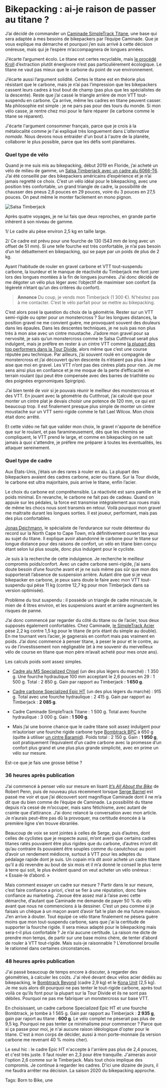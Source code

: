 # Bikepacking : ai-je raison de passer au titane ?

J’ai décidé de commander un [Caminade SimpleTrack Titane](https://caminade.eu/simpletrack.titane-572100-21.php), une base qui sera adaptée à mes besoins de bikepackers par l’équipe Caminade. Que je vous explique ma démarche et pourquoi j’en suis arrivé à cette décision onéreuse, mais qui je l’espère m’accompagnera de longues années.

J’écarte l’argument écolo. Le titane est certes recyclable, mais [le procédé Kroll](https://fr.wikipedia.org/wiki/Proc%C3%A9d%C3%A9_Kroll) d’extraction plutôt énergivore n’est pas particulièrement écologique. Le titane ne vaut pas mieux que le carbone du point de vue environnement.

J’écarte aussi l’argument solidité. Certes le titane est en théorie plus résistant que le carbone, mais je n’ai pas l’impression que les bikepackers cassent leurs cadres à tout bout de champ (pas plus que les spécialistes de la descente). Reste que j’ai cassé le triangle arrière de mon VTT tout-suspendu en carbone. Ça arrive, même les cadres en titane peuvent casser. Ma philosophie est simple : je ne pars pas pour des tours du monde. Si mon vélo casse, je rentre chez moi pour le faire réparer (le carbone comme le titane se réparent).

J'écarte l'argument consommer français, parce que je crois à la métalocalité comme je l'ai expliqué très longuement dans *L'alternative nomade*. Nous devons nous entraider d'un bout à l'autre de la planète, collaborer le plus possible, parce que les défis sont planétaires.

### Quel type de vélo

Quand je me suis mis au bikepacking, début 2019 en Floride, j’ai acheté un vélo de milieu de gamme, un [Salsa Timberjack avec un cadre alu 6066-T6](https://salsacycles.com/bikes/timberjack/2019_timberjack_nx_eagle_29). J’ai été conseillé par des bikepackers américains d’expérience et je n’ai jamais regretté ce choix. C’est un vélo idéal pour le bikepacking, avec une position très confortable, un grand triangle de cadre, la possibilité de chausser des pneus 2,6 pouces en 29 pouces, voire du 3 pouces en 27,5 pouces. On peut même le monter facilement en mono pignon.

![Salsa Timberjack](https://tcrouzet.com/images_tc/2019/05/P1090742-600x450.jpg)

Après quatre voyages, je ne lui fais que deux reproches, en grande partie inhérent à son niveau de gamme.

1/ Le cadre alu pèse environ 2,5 kg en taille large.

2/ Ce cadre est prévu pour une fourche de 130 (543 mm de long avec un offset de 51 mm). Si une telle fourche est très confortable, je n’ai pas besoin d’un tel débattement en bikepacking, qui se paye par un poids de plus de 2 kg.

Ayant l’habitude de rouler en gravel carbone et VTT tout-suspendu carbone, la lourdeur et le manque de réactivité du Timberjack me font jurer lors des longues montées à la fin de longues journées. J’ai donc décidé de me dégoter un vélo plus léger avec l’objectif de maximiser son confort (la légèreté n’étant qu’un des critères du confort).

> **Annonce** Du coup, je vends mon Timberjack (1 300 €). N’hésitez pas à me contacter. C’est le vélo parfait pour se mettre au bikepacking.

C’est alors posé la question du choix de la géométrie. Rester sur un VTT semi-rigide ou opter pour un monstercross ? Sur les longues distances, la position gravel ne me convient guère, me provoquant souvent des douleurs dans les épaules. Dans les descentes techniques, je ne suis pas non plus très à mon aise avec un cintre moustache. J’adore mon gravel pour sa nervosité, je sais qu’un monstercross comme le Salsa Cutthroat serait plus indulgent, mais je préfère en rester à un cintre VTT comme [la plupart des top performers dans la Tour Divide](https://tcrouzet.com/2019/09/14/a-la-recherche-du-velo-de-bikepacking-ideal/), alors même que c’est une course réputée peu technique. Par ailleurs, j’ai souvent roulé en compagnie de monstercross et j’ai découvert qu’en descente ils n’étaient pas plus à leur aise que moi en gravel. Les VTT n’ont pas des cintres plats pour rien. Je me sens ainsi plus en confiance et je me moque de la perte d’efficacité en terrain roulant (qui peut être compensée avec des barres de triathlète ou des poignées ergonomiques Spirgrips).

J’ai bien tenté de voir si je pouvais réunir le meilleur des monstercross et des VTT. En jouant avec la géométrie du Cutthroat, j’ai calculé que pour monter un cintre plat je devais choisir une potence de 120 mm, ce qui est beaucoup trop. Il est finalement presque plus simple de monter un cintre moustache sur un VTT semi-rigide comme le fait Lael Wilcox. Mon choix était donc arrêté.

Et cette vidéo ne fait que valider mon choix, le gravel n'apporte de bénéfice que sur le roulant, et pas faramineusement, dès que les chemins se compliquent, le VTT prend le large, et comme en bikepacking on ne sait jamais à quoi s'attendre, je préfère me préparer à toutes les éventualités, les attaquer sereinement.

### Quel type de cadre

Aux États-Unis, j’étais un des rares à rouler en alu. La plupart des bikepackers avaient des cadres carbone, acier ou titane. Sur la Tour divide, le carbone est ultra majoritaire, puis arrive le titane, enfin l’acier.

Le choix du carbone est compréhensible. La réactivité est sans pareille et le poids minimal. En revanche, le carbone ne fait pas de cadeau. Quand on appuie sur les pédales, la force est transmise intégralement aux roues mais de même les chocs nous sont transmis en retour. Voilà pourquoi mon gravel me maltraite durant les longues sorties. Il est joueur, performant, mais pas des plus confortables.

[Jonas Deichmann](https://bikepacking.com/plan/jonas-deichmann-north-cape-to-cape-town-record/), le spécialiste de l’endurance sur route détenteur du record sur la North Cape to Cape Town, m’a définitivement ouvert les yeux au sujet du titane. Il explique avoir abandonné le carbone pour le titane sur longue distance pour des raisons de confort, un vélo en titane bien conçu étant selon lui plus souple, donc plus indulgent pour le cycliste.

Je suis à la recherche de cette indulgence. Je recherche le meilleur compromis poids/confort. Avec un cadre carbone semi-rigide, j’ai sans doute besoin d’une fourche avant et je ne suis même pas sûr que mon dos supporterait l’absence de suspension arrière. Autant dire que si je veux bikepacker en carbone, je peux sans doute le faire avec mon VTT tout-suspendu qui pèse 11 kg (contre 12,7 kg pour mon Timberjack dans sa version optimisée).

Problème du tout suspendu : il possède un triangle de cadre minuscule, le mien de 4 litres environ, et les suspensions avant et arrière augmentent les risques de panne.

J’ai donc commencé par regarder du côté du titane ou de l’acier, tous deux supposés également confortables. Chez Caminade, [le SimpleTrack Acier](https://caminade.eu/simpletrack.acier-57900-9.php) pèse 2,2 kg contre 1,5 kg pour le titane (le prix étant du simple au double). En me tournant vers l’acier, je gagnerais en confort mais pas vraiment en poids. J’ai donc commencé à penser titane, à peser le pour et le contre, au vu de l’investissement non négligeable (et à me souvenir du merveilleux vélo de course en titane que mon père m’avait acheté pour mes onze ans).

Les calculs poids sont assez simples.

- [Cadre alu M5 Specialized Chisel](https://www.specialized.com/fr/fr/chisel-frameset/p/171131?color=264102-171131) (un des plus légers du marché) : 1 350 g. Une fourche hydraulique 100 mm acceptant le 2,6 pouces en 29 : 1 500 g. Total : 2 850 g. Gain par rapport au Timberjack : **1 650 g**.

- [Cadre carbone Specialized Epic HT](https://www.specialized.com/fr/fr/epic-hardtail/p/171127?color=264116-171127&searchText=91320-7004) (un des plus légers du marché) : 915 g. Total avec une fourche hydraulique : 2 415 g. Gain par rapport au Timberjack : **2 085 g**.

- Cadre Caminade SimpleTrack Titane : 1 500 g. Total avec fourche hydraulique : 3 000 g. Gain : **1 500 g**.

- Mais j’ai une bonne chance que le cadre titane soit assez indulgent pour m’autoriser une fourche rigide carbone type [Bombtrack BPC](http://bombtrack.com/parts/forks/bpc-fork/) à 650 g (quitte à utiliser [un cintre Baramid](https://www.baramind-bike.com/fr/cockpit/10-bam-mtb.html)). Poids total : 2 150 g. Gain : **1 950 g**, soit pratiquement l’équivalent d’un cadre carbone avec la promesse d’un confort plus grand et une plus plus grande simplicité, avec en prime un vélo sur mesure.

Est-ce que je fais une grosse bêtise ?

### 36 heures après publication

J’ai commencé à penser vélo sur mesure en lisant [*It’s All About the Bike*](https://tcrouzet.com/2018/12/21/livre-il-ny-a-que-le-velo-dans-la-vie/) de Robert Penn, puis de nouveau plus récemment lorsque [Serge Barnel](http://www.gravelbybarnel.fr/) est passé me voir et que j’ai découvert sont magnifique Caminade dont il ne m’a dit que du bien comme de l’équipe de Caminade. La possibilité du titane depuis n’a cessé de m’occuper, mais sans fétichisme, avec autant de crainte que d’attirance. J’ai donc relancé la conversation avec mon article. Je n’aurais peut-être pas dû la provoquer, ma certitude énoncée à la première ligne s’en trouve ébranlée.

Beaucoup de voix se sont jointes à celles de Serge, puis d’autres, dont celles de cyclistes que je respecte aussi, m’ont averti que certains cadres titanes ratés pouvaient être plus rigides que du carbone, d’autres m’ont dit qu’au contraire ils pouvaient être souples comme du caoutchouc au point d’avoir un rendement médiocre, surtout à VTT pour les adeptes du pédalage rapide dont je suis. Un copain m’a dit avoir acheté un cadre titane qu’il a dû revendre au bout de six mois et il m’a donné le conseil le plus terre à terre qui soit, le plus évident quand on veut acheter un vélo onéreux : « Essaie-le d’abord. »

Mais comment essayer un cadre sur mesure ? Partir dans le sur mesure, c’est faire confiance a priori, c’est se fier à une réputation, donc faire confiance au marketing. J’avoue être assez mal à l’aise avec cette démarche, d’autant que Caminade me demande de payer 50 % du vélo avant que nous ne commencions à la dessiner. C’est un peu comme si je faisais un chèque à un maçon avant d’avoir fait le plan de ma future maison. J’en arrive à douter. Tout équipé ce vélo titane finalement ne pèsera guère moins que mon tout-suspendu carbone, sans que j'ai la certitude de supporter la fourche rigide. Il sera mieux adapté pour le bikepacking mais sera-t-il plus confortable ? Je n’ai aucune certitude. La raison me dicte de prendre mon temps, de partir sur une base moins chère, de tenter d’abord de rouler à VTT tout-rigide. Mais suis-je raisonnable ? L'émotionnel brouille le rationnel dans certaines circonstances.

### 48 heures après publication

J'ai passé beaucoup de temps encore à discuter, à regarder des géométries, à calculer les coûts. J'ai rêvé devant deux vélos acier dédiés au bikepacking, le [Bombtrack Beyond](http://bombtrack.com/2020-beyond-plus-adv/) (cadre 2,9 kg) et le [Kona Unit](https://konaworld.com/unit_x.cfm) (2,5 kg). Je me suis alors dit pourquoi ne pas tenter le tout-rigide carbone, après tout voilà ce qu'ils font pour la plupart sur la Tour Divide et ils ne sont pas débiles. Pourquoi ne pas me fabriquer un monstercross sur base VTT.

En choisissant, un cadre carbone Specialized Epic HT et une fourche Bombtrack, je tombe à 1 565 g. Gain par rapport au Timberjack : **2 935 g**, gain par raport au titane : **600 g**. Le vélo complet ne pèserait pas plus de 9,5 kg. Pourquoi ne pas tenter ce minimalisme pour commencer ? Parce que si ça passe pour moi, je n'ai aucune raison idéologique d'opter pour le titane. C'est à mon corps de décider, aussi à mon porte-monnaie (la version carbone me revenant 40 % moins cher).

Le seul hic : le cadre Epic HT n'accepte à l'arrière pas plus de 2,4 pouces, et c'est très juste. Il faut rouler en 2,3 pour être tranquille. J'aimerais avoir l'option 2,6 comme sur le Timberjack. Mais tout choix implique des compromis. Je continue à regarder les cadres. D'ici une dizaine de jours, il me faudra arrêter ma décision. La saison 2020 du bikepacking approche.

Tags: Born to Bike, une